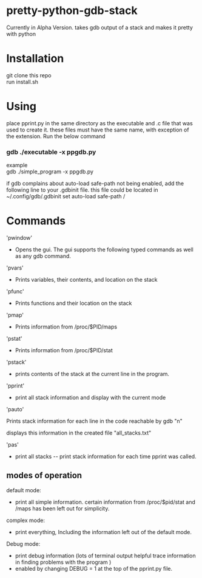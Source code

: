 # pretty-python-gdb-stack
Currently in Alpha Version. 
takes gdb output of a stack and makes it pretty with python 

# Installation
git clone this repo\
run install.sh 

# Using 
place pprint.py in the same directory as the executable and .c file that was used to create it. 
these files must have the same name, with exception of the extension. Run the below command
### gdb ./executable -x ppgdb.py
example\
gdb ./simple_program -x ppgdb.py

if gdb complains about auto-load safe-path not being enabled, add the following line to  your .gdbinit file. this file could be located in ~/.config/gdb/.gdbinit
set auto-load safe-path /

# Commands
'pwindow'
 - Opens the gui. The gui supports the following typed commands as well as any gdb command. 

'pvars'
- Prints variables, their contents, and location on the stack

'pfunc'

- Prints functions and their location on the stack

'pmap'

- Prints information from /proc/$PID/maps

'pstat'

- Prints information from /proc/$PID/stat

'pstack'

- prints contents of the stack at the current line in the program.

'pprint'

- print all stack information and display with the current mode

'pauto'

Prints stack information for each line in the code reachable by gdb "n"

displays this information in the created file "all_stacks.txt"

'pas'

- print all stacks
-- print stack information for each time pprint was called.

## modes of operation

default mode:
- print all simple information. certain information from /proc/$pid/stat and /maps has been left out for simplicity.

complex mode:
- print everything, Including the information left out of the default mode.

Debug mode: 
- print debug information (lots of terminal output helpful trace information in finding problems with the program )
- enabled by changing DEBUG = 1 at the top of the pprint.py file. 